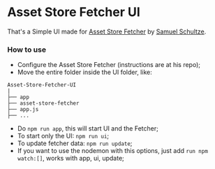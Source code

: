 # Asset Store Fetcher UI

That's a Simple UI made for [Asset Store Fetcher](https://github.com/MukaSchultze/asset-store-fetcher/) by [Samuel Schultze](https://github.com/MukaSchultze/).

### How to use

- Configure the Asset Store Fetcher (instructions are at his repo);
- Move the entire folder inside the UI folder, like:

```.
Asset-Store-Fetcher-UI
|
├── app
├── asset-store-fetcher
├── app.js
├── ...
```

- Do ```npm run app```, this will start UI and the Fetcher;
- To start only the UI: ```npm run ui```;
- To update fetcher data: ```npm run update```;
- If you want to use the nodemon with this options, just add ```run npm watch:[]```, works with app, ui, update;